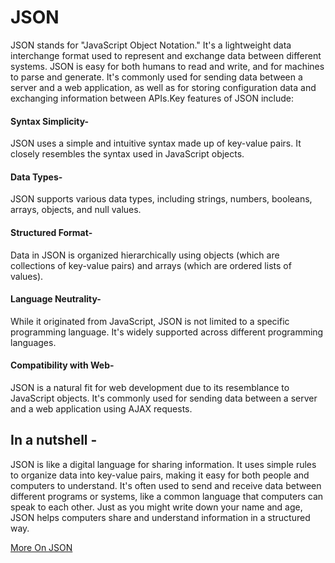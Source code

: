 # JSON

JSON stands for "JavaScript Object Notation." It's a lightweight data interchange format used to represent and exchange data between different systems. JSON is easy for both humans to read and write, and for machines to parse and generate. It's commonly used for sending data between a server and a web application, as well as for storing configuration data and exchanging information between APIs.Key features of JSON include:

#### Syntax Simplicity-

JSON uses a simple and intuitive syntax made up of key-value pairs. It closely resembles the syntax used in JavaScript objects.

#### Data Types-

JSON supports various data types, including strings, numbers, booleans, arrays, objects, and null values.

#### Structured Format-

Data in JSON is organized hierarchically using objects (which are collections of key-value pairs) and arrays (which are ordered lists of values).

#### Language Neutrality-

While it originated from JavaScript, JSON is not limited to a specific programming language. It's widely supported across different programming languages.

#### Compatibility with Web-

JSON is a natural fit for web development due to its resemblance to JavaScript objects. It's commonly used for sending data between a server and a web application using AJAX requests.

## In a nutshell -

JSON is like a digital language for sharing information. It uses simple rules to organize data into key-value pairs, making it easy for both people and computers to understand. It's often used to send and receive data between different programs or systems, like a common language that computers can speak to each other. Just as you might write down your name and age, JSON helps computers share and understand information in a structured way.

[More On JSON](https://en.wikipedia.org/wiki/JSON)
